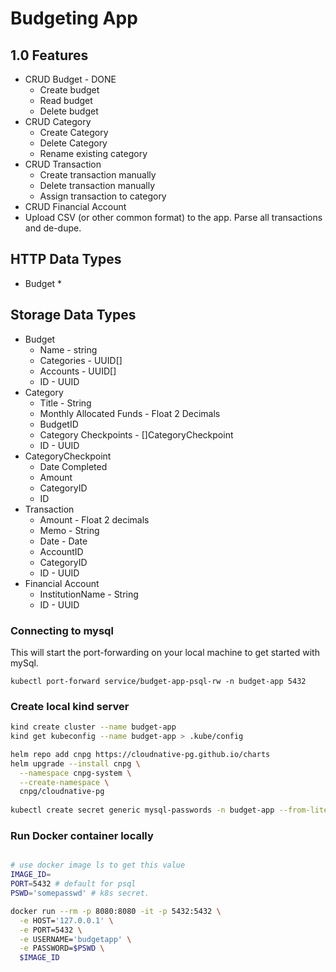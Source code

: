 # Budgeting App

## 1.0 Features

* CRUD Budget - DONE
  * Create budget
  * Read budget
  * Delete budget
* CRUD Category
  * Create Category
  * Delete Category
  * Rename existing category
* CRUD Transaction
  * Create transaction manually
  * Delete transaction manually
  * Assign transaction to category
* CRUD Financial Account
* Upload CSV (or other common format) to the app. Parse all transactions and de-dupe.

## HTTP Data Types
* Budget
  * 

## Storage Data Types

* Budget
  * Name - string 
  * Categories - UUID[]
  * Accounts - UUID[]
  * ID - UUID
* Category
  * Title - String
  * Monthly Allocated Funds - Float 2 Decimals
  * BudgetID
  * Category Checkpoints - []CategoryCheckpoint
  * ID - UUID
* CategoryCheckpoint
  * Date Completed
  * Amount
  * CategoryID
  * ID
* Transaction
  * Amount - Float 2 decimals
  * Memo - String
  * Date - Date
  * AccountID
  * CategoryID
  * ID - UUID
* Financial Account
  * InstitutionName - String
  * ID - UUID

### Connecting to mysql

This will start the port-forwarding on your local machine to get started with mySql.
```
kubectl port-forward service/budget-app-psql-rw -n budget-app 5432
```

### Create local kind server

```bash
kind create cluster --name budget-app
kind get kubeconfig --name budget-app > .kube/config

helm repo add cnpg https://cloudnative-pg.github.io/charts
helm upgrade --install cnpg \
  --namespace cnpg-system \
  --create-namespace \
  cnpg/cloudnative-pg
  
kubectl create secret generic mysql-passwords -n budget-app --from-literal=rootUser=root --from-literal=rootHost=% --from-literal=rootPassword="dummy-password123!"
```

### Run Docker container locally
```bash

# use docker image ls to get this value
IMAGE_ID=
PORT=5432 # default for psql
PSWD='somepasswd' # k8s secret.

docker run --rm -p 8080:8080 -it -p 5432:5432 \
  -e HOST='127.0.0.1' \
  -e PORT=5432 \
  -e USERNAME='budgetapp' \
  -e PASSWORD=$PSWD \
  $IMAGE_ID
```